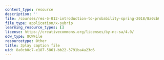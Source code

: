 ```yaml
---
content_type: resource
description: ''
file: /courses/res-6-012-introduction-to-probability-spring-2018/8a0cb0c7e1875861bb223791ba4a23d6_lmHjUxi2EH4.vtt
file_type: application/x-subrip
learning_resource_types: []
license: https://creativecommons.org/licenses/by-nc-sa/4.0/
ocw_type: OCWFile
resourcetype: Other
title: 3play caption file
uid: 8a0cb0c7-e187-5861-bb22-3791ba4a23d6
---
```

